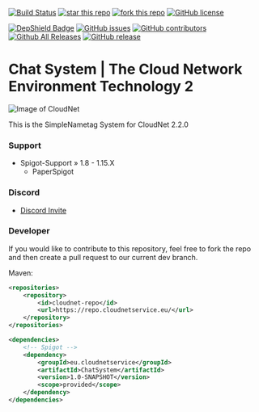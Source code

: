 [![Build Status](https://ci.cloudnetservice.eu/buildStatus/icon?job=CloudNetService/v2-chatsystem/master)](https://ci.cloudnetservice.eu/job/CloudNetService/job/v2-chatsystem/master)
[![star this repo](http://githubbadges.com/star.svg?user=CloudNetService&repo=v2-chatsystem)](https://github.com/CloudNetService/v2-chatsystem)
[![fork this repo](http://githubbadges.com/fork.svg?user=CloudNetService&repo=v2-chatsystem)](https://github.com/CloudNetService/v2-chatsystem/fork)
[![GitHub license](https://img.shields.io/github/license/CloudNetService/v2-chatsystem.svg)](https://github.com/CloudNetService/v2-chatsystem/blob/master/LICENSE)

[![DepShield Badge](https://depshield.sonatype.org/badges/CloudNetService/v2-chatsystem/depshield.svg)](https://depshield.github.io)
[![GitHub issues](https://img.shields.io/github/issues/CloudNetService/v2-chatsystem.svg)](https://github.com/CloudNetService/v2-chatsystem/issues)
[![GitHub contributors](https://img.shields.io/github/contributors/CloudNetService/v2-chatsystem.svg)](https://github.com/CloudNetService/v2-chatsystem/graphs/contributors)
[![Github All Releases](https://img.shields.io/github/downloads/CloudNetService/v2-chatsystem/total.svg)](https://github.com/CloudNetService/v2-chatsystem/releases)
[![GitHub release](https://img.shields.io/github/release/CloudNetService/v2-chatsystem.svg)](https://github.com/CloudNetService/2-chatsystem/releases)


# Chat System | The Cloud Network Environment Technology 2
![Image of CloudNet](https://cdn.discordapp.com/attachments/325383142464552972/354670548292206594/CloudNet.png)

This is the SimpleNametag System for CloudNet 2.2.0
 

 ### Support
 
  * Spigot-Support » 1.8 - 1.15.X
    * PaperSpigot
    
### Discord
 *  [Discord Invite](https://discord.gg/CPCWr7w)
 
### Developer
If you would like to contribute to this repository, feel free to fork the repo and then create a pull request to our current dev branch. 
  
Maven:
```xml
<repositories>
    <repository>
        <id>cloudnet-repo</id>
        <url>https://repo.cloudnetservice.eu/</url>
    </repository>
</repositories>

<dependencies>
    <!-- Spigot -->
    <dependency>
        <groupId>eu.cloudnetservice</groupId>
        <artifactId>ChatSystem</artifactId>
        <version>1.0-SNAPSHOT</version>
        <scope>provided</scope>
    </dependency>
</dependencies>
```